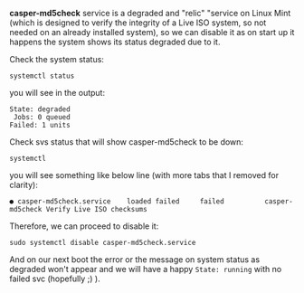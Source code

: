 **casper-md5check** service is a degraded and "relic" "service on Linux Mint (which is designed to verify the integrity of a Live ISO system, so not needed on an already installed system), so we can disable it as on start up it happens the system shows its status degraded due to it.

Check the system status:
```
systemctl status
```
you will see in the output:
```
State: degraded
 Jobs: 0 queued
Failed: 1 units
```

Check svs status that will show casper-md5check to be down:
```
systemctl
```
you will see something like below line (with more tabs that I removed for clarity):
```
● casper-md5check.service    loaded failed     failed          casper-md5check Verify Live ISO checksums
```

Therefore, we can proceed to disable it:
```
sudo systemctl disable casper-md5check.service
```

And on our next boot the error or the message on system status as degraded won't appear and we will have a happy `State: running` with no failed svc (hopefully ;) ).

